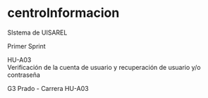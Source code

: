 # centroInformacion
 SIstema de UISAREL 

Primer Sprint

HU-A03	
Verificación de la cuenta de usuario y recuperación de usuario y/o contraseña		




G3	Prado - Carrera	
HU-A03
